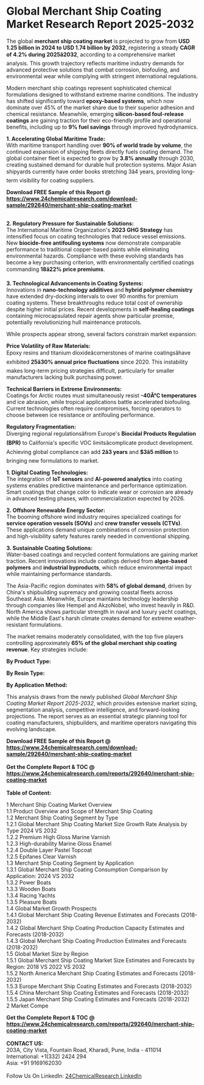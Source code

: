<h1>Global Merchant Ship Coating Market Research Report 2025-2032</h1><p>The global <strong>merchant ship coating market</strong> is projected to grow from <strong>USD 1.25 billion in 2024 to USD 1.74 billion by 2032</strong>, registering a steady <strong>CAGR of 4.2% during 2025â2032</strong>, according to a comprehensive market analysis. This growth trajectory reflects maritime industry demands for advanced protective solutions that combat corrosion, biofouling, and environmental wear while complying with stringent international regulations.</p><p>Modern merchant ship coatings represent sophisticated chemical formulations designed to withstand extreme marine conditions. The industry has shifted significantly toward <strong>epoxy-based systems</strong>, which now dominate over 45% of the market share due to their superior adhesion and chemical resistance. Meanwhile, emerging <strong>silicon-based foul-release coatings</strong> are gaining traction for their eco-friendly profile and operational benefits, including up to <strong>9% fuel savings</strong> through improved hydrodynamics.</p><p><strong>1. Accelerating Global Maritime Trade:</strong><br>
With maritime transport handling over <strong>90% of world trade by volume</strong>, the continued expansion of shipping fleets directly fuels coating demand. The global container fleet is expected to grow by <strong>3.8% annually</strong> through 2030, creating sustained demand for durable hull protection systems. Major Asian shipyards currently have order books stretching 3â4 years, providing long-term visibility for coating suppliers.</p><div><b>Download FREE Sample of this Report @ 
            <a href="https://www.24chemicalresearch.com/download-sample/292640/merchant-ship-coating-market">
            https://www.24chemicalresearch.com/download-sample/292640/merchant-ship-coating-market</a></b></div><br><p><strong>2. Regulatory Pressure for Sustainable Solutions:</strong><br>
The International Maritime Organization's <strong>2023 GHG Strategy</strong> has intensified focus on coating technologies that reduce vessel emissions. New <strong>biocide-free antifouling systems</strong> now demonstrate comparable performance to traditional copper-based paints while eliminating environmental hazards. Compliance with these evolving standards has become a key purchasing criterion, with environmentally certified coatings commanding <strong>18â22% price premiums</strong>.</p><p><strong>3. Technological Advancements in Coating Systems:</strong><br>
Innovations in <strong>nano-technology additives</strong> and <strong>hybrid polymer chemistry</strong> have extended dry-docking intervals to over 90 months for premium coating systems. These breakthroughs reduce total cost of ownership despite higher initial prices. Recent developments in <strong>self-healing coatings</strong> containing microcapsulated repair agents show particular promise, potentially revolutionizing hull maintenance protocols.</p><p>While prospects appear strong, several factors constrain market expansion:</p><p><strong>Price Volatility of Raw Materials:</strong><br>
    Epoxy resins and titanium dioxideâcornerstones of marine coatingsâhave exhibited <strong>25â30% annual price fluctuations</strong> since 2020. This instability makes long-term pricing strategies difficult, particularly for smaller manufacturers lacking bulk purchasing power.</p><p><strong>Technical Barriers in Extreme Environments:</strong><br>
    Coatings for Arctic routes must simultaneously resist <strong>-40Â°C temperatures</strong> and ice abrasion, while tropical applications battle accelerated biofouling. Current technologies often require compromises, forcing operators to choose between ice resistance or antifouling performance.</p><p><strong>Regulatory Fragmentation:</strong><br>
    Diverging regional regulationsâfrom Europe's <strong>Biocidal Products Regulation (BPR)</strong> to California's specific VOC limitsâcomplicate product development. Achieving global compliance can add <strong>2â3 years</strong> and <strong>$3â5 million</strong> to bringing new formulations to market.</p><p><strong>1. Digital Coating Technologies:</strong><br>
The integration of <strong>IoT sensors</strong> and <strong>AI-powered analytics</strong> into coating systems enables predictive maintenance and performance optimization. Smart coatings that change color to indicate wear or corrosion are already in advanced testing phases, with commercialization expected by 2026.</p><p><strong>2. Offshore Renewable Energy Sector:</strong><br>
The booming offshore wind industry requires specialized coatings for <strong>service operation vessels (SOVs)</strong> and <strong>crew transfer vessels (CTVs)</strong>. These applications demand unique combinations of corrosion protection and high-visibility safety features rarely needed in conventional shipping.</p><p><strong>3. Sustainable Coating Solutions:</strong><br>
Water-based coatings and recycled content formulations are gaining market traction. Recent innovations include coatings derived from <strong>algae-based polymers</strong> and <strong>industrial byproducts</strong>, which reduce environmental impact while maintaining performance standards.</p><p>The Asia-Pacific region dominates with <strong>58% of global demand</strong>, driven by China's shipbuilding supremacy and growing coastal fleets across Southeast Asia. Meanwhile, Europe maintains technology leadership through companies like Hempel and AkzoNobel, who invest heavily in R&amp;D. North America shows particular strength in naval and luxury yacht coatings, while the Middle East's harsh climate creates demand for extreme weather-resistant formulations.</p><p>The market remains moderately consolidated, with the top five players controlling approximately <strong>65% of the global merchant ship coating revenue</strong>. Key strategies include:</p><p><strong>By Product Type:</strong></p><p><strong>By Resin Type:</strong></p><p><strong>By Application Method:</strong></p><p>This analysis draws from the newly published <em>Global Merchant Ship Coating Market Report 2025-2032</em>, which provides extensive market sizing, segmentation analysis, competitive intelligence, and forward-looking projections. The report serves as an essential strategic planning tool for coating manufacturers, shipbuilders, and maritime operators navigating this evolving landscape.</p><div><b>Download FREE Sample of this Report @ 
            <a href="https://www.24chemicalresearch.com/download-sample/292640/merchant-ship-coating-market">
            https://www.24chemicalresearch.com/download-sample/292640/merchant-ship-coating-market</a></b></div><br><div><b>Get the Complete Report & TOC @ 
            <a href="https://www.24chemicalresearch.com/reports/292640/merchant-ship-coating-market">
            https://www.24chemicalresearch.com/reports/292640/merchant-ship-coating-market</a></b></div><br>
            <b>Table of Content:</b><p>1 Merchant Ship Coating Market Overview<br />
    1.1 Product Overview and Scope of Merchant Ship Coating<br />
    1.2 Merchant Ship Coating Segment by Type<br />
        1.2.1 Global Merchant Ship Coating Market Size Growth Rate Analysis by Type 2024 VS 2032<br />
        1.2.2 Premium High Gloss Marine Varnish<br />
        1.2.3 High-durability Marine Gloss Enamel<br />
        1.2.4 Double Layer Pastel Topcoat<br />
        1.2.5 Epifanes Clear Varnish<br />
    1.3 Merchant Ship Coating Segment by Application<br />
        1.3.1 Global Merchant Ship Coating Consumption Comparison by Application: 2024 VS 2032<br />
        1.3.2 Power Boats<br />
        1.3.3 Wooden Boats<br />
        1.3.4 Racing Yachts<br />
        1.3.5 Pleasure Boats<br />
    1.4 Global Market Growth Prospects<br />
        1.4.1 Global Merchant Ship Coating Revenue Estimates and Forecasts (2018-2032)<br />
        1.4.2 Global Merchant Ship Coating Production Capacity Estimates and Forecasts (2018-2032)<br />
        1.4.3 Global Merchant Ship Coating Production Estimates and Forecasts (2018-2032)<br />
    1.5 Global Market Size by Region<br />
        1.5.1 Global Merchant Ship Coating Market Size Estimates and Forecasts by Region: 2018 VS 2022 VS 2032<br />
        1.5.2 North America Merchant Ship Coating Estimates and Forecasts (2018-2032)<br />
        1.5.3 Europe Merchant Ship Coating Estimates and Forecasts (2018-2032)<br />
        1.5.4 China Merchant Ship Coating Estimates and Forecasts (2018-2032)<br />
        1.5.5 Japan Merchant Ship Coating Estimates and Forecasts (2018-2032)<br />
2 Market Compe</p><div><b>Get the Complete Report & TOC @ 
            <a href="https://www.24chemicalresearch.com/reports/292640/merchant-ship-coating-market">
            https://www.24chemicalresearch.com/reports/292640/merchant-ship-coating-market</a></b></div><br><b>CONTACT US:</b><br>
            203A, City Vista, Fountain Road, Kharadi, Pune, India - 411014<br>
            International: +1(332) 2424 294<br>
            Asia: +91 9169162030 <br><br>
            Follow Us On LinkedIn: <a href="https://www.linkedin.com/company/24chemicalresearch/">24ChemicalResearch LinkedIn</a>